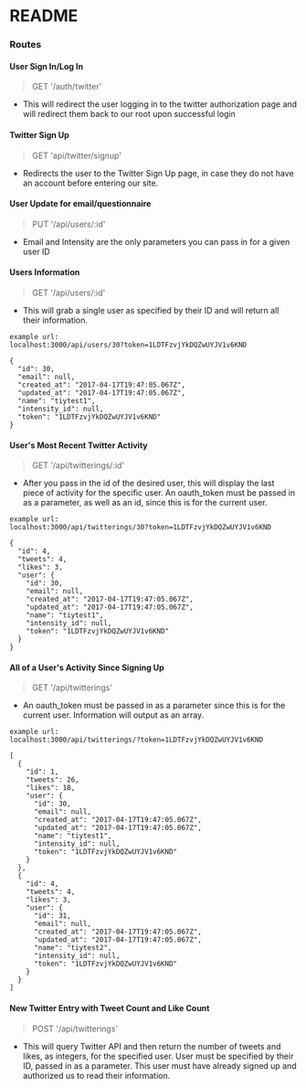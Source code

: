 # README

### Routes

#### User Sign In/Log In
> GET '/auth/twitter'
+ This will redirect the user logging in to the twitter authorization page and will redirect them back to our root upon successful login

#### Twitter Sign Up
> GET 'api/twitter/signup'
+ Redirects the user to the Twitter Sign Up page, in case they do not have an account before entering our site.

#### User Update for email/questionnaire
> PUT '/api/users/:id'
+ Email and Intensity are the only parameters you can pass in for a given user ID

#### Users Information
> GET '/api/users/:id'
+ This will grab a single user as specified by their ID and will return all their information.

```
example url:
localhost:3000/api/users/30?token=1LDTFzvjYkDQZwUYJV1v6KND

{
  "id": 30,
  "email": null,
  "created_at": "2017-04-17T19:47:05.067Z",
  "updated_at": "2017-04-17T19:47:05.067Z",
  "name": "tiytest1",
  "intensity_id": null,
  "token": "1LDTFzvjYkDQZwUYJV1v6KND"
}
```

#### User's Most Recent Twitter Activity
> GET '/api/twitterings/:id'
+ After you pass in the id of the desired user, this will display the last piece of activity for the specific user.  An oauth_token must be passed in as a parameter, as well as an id, since this is for the current user.

```
example url:
localhost:3000/api/twitterings/30?token=1LDTFzvjYkDQZwUYJV1v6KND

{
  "id": 4,
  "tweets": 4,
  "likes": 3,
  "user": {
    "id": 30,
    "email": null,
    "created_at": "2017-04-17T19:47:05.067Z",
    "updated_at": "2017-04-17T19:47:05.067Z",
    "name": "tiytest1",
    "intensity_id": null,
    "token": "1LDTFzvjYkDQZwUYJV1v6KND"
  }
}
```

#### All of a User's Activity Since Signing Up
> GET '/api/twitterings'
+ An oauth_token must be passed in as a parameter since this is for the current user.  Information will output as an array.

```
example url:
localhost:3000/api/twitterings/?token=1LDTFzvjYkDQZwUYJV1v6KND

[
  {
    "id": 1,
    "tweets": 26,
    "likes": 18,
    "user": {
      "id": 30,
      "email": null,
      "created_at": "2017-04-17T19:47:05.067Z",
      "updated_at": "2017-04-17T19:47:05.067Z",
      "name": "tiytest1",
      "intensity_id": null,
      "token": "1LDTFzvjYkDQZwUYJV1v6KND"
    }
  },
  {
    "id": 4,
    "tweets": 4,
    "likes": 3,
    "user": {
      "id": 31,
      "email": null,
      "created_at": "2017-04-17T19:47:05.067Z",
      "updated_at": "2017-04-17T19:47:05.067Z",
      "name": "tiytest2",
      "intensity_id": null,
      "token": "1LDTFzvjYkDQZwUYJV1v6KND"
    }
  }
]
```

#### New Twitter Entry with Tweet Count and Like Count
> POST '/api/twitterings'
+ This will query Twitter API and then return the number of tweets and likes, as integers, for the specified user.  User must be specified by their ID, passed in as a parameter.  This user must have already signed up and authorized us to read their information.
